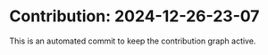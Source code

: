 # Contribution: 2024-12-26-23-07
This is an automated commit to keep the contribution graph active.
